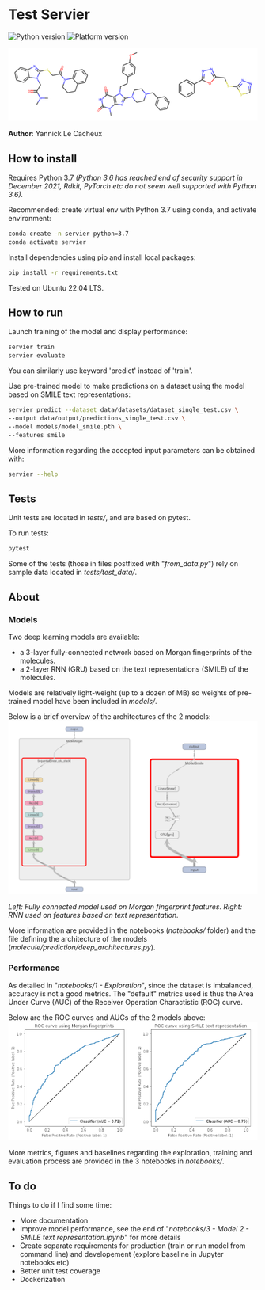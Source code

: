 # Test Servier

![Python version](https://img.shields.io/badge/python-v3.7-blue)
![Platform version](https://img.shields.io/badge/platform-linux-lightgrey)

![Molecules illustration](https://github.com/yannick-lc/test-servier/blob/main/data/images/banner.png)

**Author**: Yannick Le Cacheux

## How to install

Requires Python 3.7
*(Python 3.6 has reached end of security support in December 2021, Rdkit, PyTorch etc do not seem well supported with Python 3.6).*

Recommended: create virtual env with Python 3.7 using conda, and activate environment:
```bash
conda create -n servier python=3.7
conda activate servier
```

Install dependencies using pip and install local packages:

```bash
pip install -r requirements.txt
```

Tested on Ubuntu 22.04 LTS.

## How to run

Launch training of the model and display performance:
```bash
servier train
servier evaluate
```

You can similarly use keyword 'predict' instead of 'train'.

Use pre-trained model to make predictions on a dataset using the model based on SMILE text representations:
```bash
servier predict --dataset data/datasets/dataset_single_test.csv \
--output data/output/predictions_single_test.csv \
--model models/model_smile.pth \
--features smile
```

More information regarding the accepted input parameters can be obtained with:
```bash
servier --help
```

## Tests

Unit tests are located in *tests/*, and are based on pytest.

To run tests:
```bash
pytest
```

Some of the tests (those in files postfixed with "*from_data.py*") rely on sample data located in *tests/test_data/*.

## About

### Models

Two deep learning models are available:
- a 3-layer fully-connected network based on Morgan fingerprints of the molecules.
- a 2-layer RNN (GRU) based on the text representations (SMILE) of the molecules.

Models are relatively light-weight (up to a dozen of MB) so weights of pre-trained model have been included in *models/*.

Below is a brief overview of the architectures of the 2 models:
![Models illustration](https://github.com/yannick-lc/test-servier/blob/main/data/images/DNNs.png)

*Left: Fully connected model used on Morgan fingerprint features. Right: RNN used on features based on text representation.*

More information are provided in the notebooks (*notebooks/* folder) and the file defining the architecture of the models (*molecule/prediction/deep_architectures.py*).

### Performance

As detailed in "*notebooks/1 - Exploration*", since the dataset is imbalanced, accuracy is not a good metrics. The "default" metrics used is thus the Area Under Curve (AUC) of the Receiver Operation Charactistic (ROC) curve.

Below are the ROC curves and AUCs of the 2 models above:
![ROC curves](https://github.com/yannick-lc/test-servier/blob/main/data/images/ROCs.png)

More metrics, figures and baselines regarding the exploration, training and evaluation process are provided in the 3 notebooks in *notebooks/*.

## To do

Things to do if I find some time:

- More documentation
- Improve model performance, see the end of "*notebooks/3 - Model 2 - SMILE text representation.ipynb*" for more details
- Create separate requirements for production (train or run model from command line) and developement (explore baseline in Jupyter notebooks etc)
- Better unit test coverage
- Dockerization
